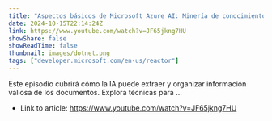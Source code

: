```yaml
---
title: "Aspectos básicos de Microsoft Azure AI: Minería de conocimiento e inteligencia de documentos"
date: 2024-10-15T22:14:24Z
link: https://www.youtube.com/watch?v=JF65jkng7HU
showShare: false
showReadTime: false
thumbnail: images/dotnet.png
tags: ["developer.microsoft.com/en-us/reactor"]
---
```

Este episodio cubrirá cómo la IA puede extraer y organizar información valiosa de los documentos. Explora técnicas para ...

- Link to article: https://www.youtube.com/watch?v=JF65jkng7HU